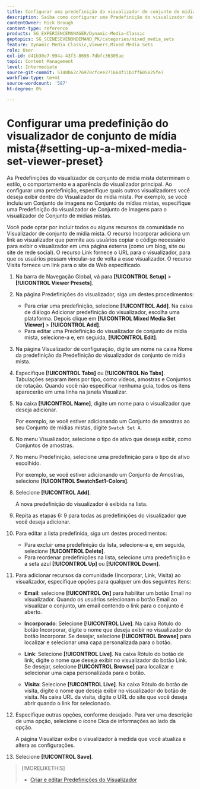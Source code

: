 ```yaml
---
title: Configurar uma predefinição do visualizador de conjunto de mídia mista
description: Saiba como configurar uma Predefinição do visualizador de conjunto de mídia mista no Adobe Dynamic Media Classic.
contentOwner: Rick Brough
content-type: reference
products: SG_EXPERIENCEMANAGER/Dynamic-Media-Classic
geptopics: SG_SCENESEVENONDEMAND_PK/categories/mixed_media_sets
feature: Dynamic Media Classic,Viewers,Mixed Media Sets
role: User
exl-id: d41b30e7-994a-43f3-8698-7dbfc36305ae
topic: Content Management
level: Intermediate
source-git-commit: 5140b62c76970cfcee271664f11b1ff605625fe7
workflow-type: tm+mt
source-wordcount: '587'
ht-degree: 0%

---
```


# Configurar uma predefinição do visualizador de conjunto de mídia mista{#setting-up-a-mixed-media-set-viewer-preset}

As Predefinições do visualizador de conjunto de mídia mista determinam o estilo, o comportamento e a aparência do visualizador principal. Ao configurar uma predefinição, especifique quais outros visualizadores você deseja exibir dentro do Visualizador de mídia mista. Por exemplo, se você incluiu um Conjunto de imagens no Conjunto de mídias mistas, especifique uma Predefinição do visualizador de Conjunto de imagens para o visualizador de Conjunto de mídias mistas.

Você pode optar por incluir todos ou alguns recursos da comunidade no Visualizador de conjunto de mídia mista. O recurso Incorporar adiciona um link ao visualizador que permite aos usuários copiar o código necessário para exibir o visualizador em uma página externa (como um blog, site ou site de rede social). O recurso Link fornece o URL para o visualizador, para que os usuários possam vincular-se de volta a esse visualizador. O recurso Visita fornece um link para o site da Web especificado.

1. Na barra de Navegação Global, vá para **[!UICONTROL Setup]** > **[!UICONTROL Viewer Presets]**.
1. Na página Predefinições do visualizador, siga um destes procedimentos:

   * Para criar uma predefinição, selecione **[!UICONTROL Add]**. Na caixa de diálogo Adicionar predefinição do visualizador, escolha uma plataforma. Depois clique em **[!UICONTROL Mixed Media Set Viewer]** > **[!UICONTROL Add]**.
   * Para editar uma Predefinição do visualizador de conjunto de mídia mista, selecione-a e, em seguida, **[!UICONTROL Edit]**.

1. Na página Visualizador de configuração, digite um nome na caixa Nome da predefinição da Predefinição do visualizador de conjunto de mídia mista.
1. Especifique **[!UICONTROL Tabs]** ou **[!UICONTROL No Tabs]**. Tabulações separam itens por tipo, como vídeos, amostras e Conjuntos de rotação. Quando você não especificar nenhuma guia, todos os itens aparecerão em uma linha na janela Visualizar.
1. Na caixa **[!UICONTROL Name]**, digite um nome para o visualizador que deseja adicionar.

   Por exemplo, se você estiver adicionando um Conjunto de amostras ao seu Conjunto de mídias mistas, digite `Swatch Set A`.

1. No menu Visualizador, selecione o tipo de ativo que deseja exibir, como Conjuntos de amostras.
1. No menu Predefinição, selecione uma predefinição para o tipo de ativo escolhido.

   Por exemplo, se você estiver adicionando um Conjunto de Amostras, selecione **[!UICONTROL SwatchSet1-Colors]**.

1. Selecione **[!UICONTROL Add]**.

   A nova predefinição do visualizador é exibida na lista.

1. Repita as etapas 6: 9 para todas as predefinições do visualizador que você deseja adicionar.
1. Para editar a lista predefinida, siga um destes procedimentos:

   * Para excluir uma predefinição da lista, selecione-a e, em seguida, selecione **[!UICONTROL Delete]**.
   * Para reordenar predefinições na lista, selecione uma predefinição e a seta azul **[!UICONTROL Up]** ou **[!UICONTROL Down]**.

1. Para adicionar recursos da comunidade (Incorporar, Link, Visita) ao visualizador, especifique opções para qualquer um dos seguintes itens:

   * **Email**: selecione **[!UICONTROL On]** para habilitar um botão Email no visualizador. Quando os usuários selecionam o botão Email ao visualizar o conjunto, um email contendo o link para o conjunto é aberto.

   * **Incorporado**: Selecione **[!UICONTROL Live]**. Na caixa Rótulo do botão Incorporar, digite o nome que deseja exibir no visualizador do botão Incorporar. Se desejar, selecione **[!UICONTROL Browse]** para localizar e selecionar uma capa personalizada para o botão.

   * **Link**: Selecione **[!UICONTROL Live]**. Na caixa Rótulo do botão de link, digite o nome que deseja exibir no visualizador do botão Link. Se desejar, selecione **[!UICONTROL Browse]** para localizar e selecionar uma capa personalizada para o botão.

   * **Visita**: Selecione **[!UICONTROL Live]**. Na caixa Rótulo do botão de visita, digite o nome que deseja exibir no visualizador do botão de visita. Na caixa URL da visita, digite o URL do site que você deseja abrir quando o link for selecionado.

1. Especifique outras opções, conforme desejado. Para ver uma descrição de uma opção, selecione o ícone Dica de informações ao lado da opção.

   A página Visualizar exibe o visualizador à medida que você atualiza e altera as configurações.

1. Selecione **[!UICONTROL Save]**.

>[!MORELIKETHIS]
>
>* [Criar e editar Predefinições do Visualizador](application-setup.md#adding_and_editing_viewer_presets)
